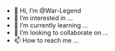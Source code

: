 - 👋 Hi, I’m @War-Legend
- 👀 I’m interested in ...
- 🌱 I’m currently learning ...
- 💞️ I’m looking to collaborate on ...
- 📫 How to reach me ...

<!---
War-Legend/War-Legend is a ✨ special ✨ repository because its `README.md` (this file) appears on your GitHub profile.
You can click the Preview link to take a look at your changes.
--->
